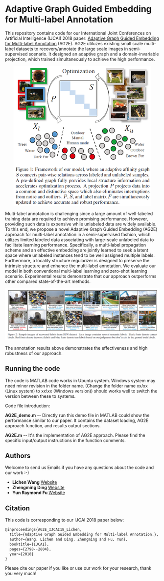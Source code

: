 # Adaptive Graph Guided Embedding for Multi-label Annotation
This repository contains code for our International Joint Conferences on Artificial Intelligence (IJCAI) 2018 paper: [Adaptive Graph Guided Embedding for Multi-label Annotation](https://github.com/wanglichenxj/AG2E_Multi_Label/blob/master/Presentation/AG2E_multi_label_IJCAI18_Lichen.pdf) (AG2E). AG2E utiluzes existing small scale multi-label datasets to recovery/annotate the large scale images in semi-supervised scenario. It designed an adaptive graph and a domain-invariable projection, which trained simultaneously to achieve the high performance.

<div align="center">
    <img src="Presentation/AG2E_framework.png", width="450">
</div>

Multi-label annotation is challenging since a large amount of well-labeled training data are required to achieve promising performance. However, providing such data is expensive while unlabeled data are widely available. To this end, we propose a novel Adaptive Graph Guided Embedding (AG2E) approach for multi-label annotation in a semi-supervised fashion, which utilizes limited labeled data associating with large-scale unlabeled data to facilitate learning performance. Specifically, a multi-label propagation scheme and an effective embedding are jointly learned to seek a latent space where unlabeled instances tend to be well assigned multiple labels. Furthermore, a locality structure regularizer is designed to preserve the intrinsic structure and enhance the multi-label annotation. We evaluate our model in both conventional multi-label learning and zero-shot learning scenario. Experimental results demonstrate that our approach outperforms other compared state-of-the-art methods.

<div align="center">
    <img src="Presentation/AG2E_annotation_res.png", width="1000">
</div>

The annotation results above demonstrates the effectiveness and high robustness of our approach.

## Running the code
The code is MATLAB code works in Ubuntu system. Windows system may need minor revision in the folder name. (Change the folder name xx/xx (Linux system) to xx\xx (Windows version)) should works well to switch the version between these to systems.

Code file introduction:

**AG2E_demo.m** -- Directly run this demo file in MATLAB could show the performance similar to our paper. It contains the dataset loading, AG2E approach function, and results output sections.

**AG2E.m** -- It's the implementation of AG2E approach. Please find the specific input/output instructions in the function comments.

## Authors
Welcome to send us Emails if you have any questions about the code and our work :-)
* **Lichen Wang** [Website](https://sites.google.com/site/lichenwang123/)
* **Zhengming Ding** [Website](http://allanding.net/)
* **Yun Raymond Fu** [Website](http://www1.ece.neu.edu/~yunfu/)

## Citation
This code is corresponding to our IJCAI 2018 paper below:
```
@inproceedings{AG2E_IJCAI18_Lichen,
  title={Adaptive Graph Guided Embedding for Multi-label Annotation.},
  author={Wang, Lichen and Ding, Zhengming and Fu, Yun},
  booktitle={IJCAI},
  pages={2798--2804},
  year={2018}
}
```
Please cite our paper if you like or use our work for your research, thank you very much!



